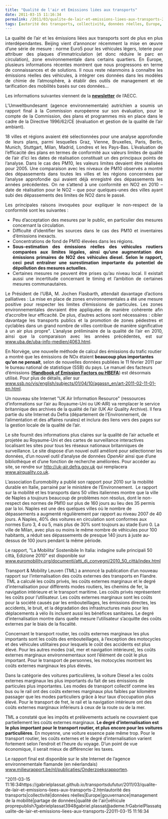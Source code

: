 ```yaml
---
title: "Qualité de l'air et Emissions liées aux transports"
date: 2011-03-15 11:16:34
permalink: /2011/03/qualite-de-lair-et-emissions-liees-aux-transports-2.html
tags: [autorité des transports, collectivité, données réelles, Europe, gouvernance, management de la mobilité, partage de données, qualité de l'air, véhicule propre]
---
```


<p style="text-align: justify">La qualité de l’air et les émissions liées aux transports sont de plus en plus interdépendantes. Beijing vient d’annoncer récemment la mise en œuvre d’une série de mesure : norme Euro5 pour les véhicules légers, loterie pour attribuer des plaques d’immatriculation (et donc réduire le parc en circulation), zone environnementale dans certains quartiers. En Europe, plusieurs informations récentes montrent que nous progressons en terme de connaissances et de solutions. Il nous reste néanmoins à connaître les émissions réelles des véhicules, à intégrer ces données dans les modèles de chimie de l’atmosphère, à établir des outils de management et de tarification des mobilités basés sur ces données…</p> <p style="text-align: justify">Les informations suivantes viennent de la <strong><a href="https://gabrielplassat.github.io/transportsdufutur/wp-content/uploads/sites/6/2011/03/AECCNewsletterJanvier-Fevrier2011.pdf">newsletter</a></strong> de l’AECC. </p>  <!--more-->   <p style="text-align: justify">L’Umweltbundesamt (agence environnementale) autrichien a soumis un rapport final à la Commission européenne sur son évaluation, pour le compte de la Commission, des plans et programmes mis en place dans le cadre de la Directive 1996/62/CE (évaluation et gestion de la qualité de l’air ambiant).</p> <p style="text-align: justify">18 villes et régions avaient été sélectionnées pour une analyse approfondie de leurs plans, parmi lesquelles Graz, Vienne, Bruxelles, Paris, Berlin, Munich, Stuttgart, Milan, Madrid, Londres et les Pays-Bas. L’évaluation de l’efficacité des plans en termes de conformité aux valeurs limites de qualité de l’air d’ici les dates de réalisation constituait un des principaux points de l’analyse. Dans le cas des PM10, les valeurs limites devaient être réalisées pour 2005. Une comparaison avec les niveaux de PM10 observés a montré des dépassements dans toutes les villes et les régions concernées par l’analyse approfondie qui avaient déjà enregistré des dépassements les années précédentes. On ne s’attend à une conformité en NO2 en 2010 – date de réalisation pour le NO2 – que pour quelques-unes des villes ayant subi des dépassements des limites de NO2 dans le passé.</p> <p style="text-align: justify">Les principales raisons invoquées pour expliquer le non-respect de la conformité sont les suivantes :</p> <ul style="text-align: justify"> <li>Peu d’acceptation des mesures par le public, en particulier des mesures concernant la circulation. </li> <li>Difficulté d’identifier les sources dans le cas des PM10 et inventaires d’émissions inexacts. </li> <li>Concentrations de fond de PM10 élevées dans les régions. </li> <li><strong>Sous-estimation des émissions réelles des véhicules routiers comparées aux limites légales, ainsi qu</strong><strong>’</strong><strong>une augmentation des émissions primaires de NO2 des véhicules diesel. Selon le rapport, ceci peut entraîner une surestimation importante du potentiel de dépollution des mesures actuelles. </strong></li> <li>Certaines mesures ne peuvent être prises qu’au niveau local. Il existait aussi une incertitude concernant le timing et l’ambition de certaines mesures communautaires. </li> </ul> <p style="text-align: justify">Le Président de l’UBA, M. Jochen Flasbarth, attendait davantage d’actions palliatives : La mise en place de zones environnementales a été une mesure positive pour respecter les limites d’émissions de particules. Les zones environnementales devraient être appliquées de manière cohérente afin d’accroître leur efficacité. De plus, d’autres actions sont nécessaires : cibler davantage les transports publics et la promotion de zones pédestres et cyclables dans un grand nombre de villes contribue de manière significative à un air plus propre". L’analyse préliminaire de la qualité de l’air en 2010, ainsi que la comparaison avec les années précédentes, est sur <a href=""http://www.uba.de/uba-info-medien/4063.html"">www.uba.de/uba-info-medien/4063.html</a>.</p> <p style=""text-align: justify"">En Norvège, une nouvelle méthode de calcul des émissions du trafic routier a montré que les émissions de NOx étaient <strong>beaucoup plus importantes qu</strong><strong>’</strong><strong>on ne pensait</strong>, selon de nouvelles données publiées le 11 février 2011 par le bureau national de statistique (SSB) du pays. Le manuel des facteurs d’émissions (<strong><a href=""http://www.hbefa.net/e/index.html"">Handbook of Emission Factors ou HBEFA</a></strong>) est désormais utilisé. Pour plus de détails, aller sur <a href=""http://www.ssb.no/vis/english/subjects/01/04/10/agassn_en/art-2011-02-11-01-en.html"">www.ssb.no/vis/english/subjects/01/04/10/agassn_en/art-2011-02-11-01-en.html</a>.</p> <p style=""text-align: justify"">Un nouveau site Internet "UK Air Information Resource" (ressources d’informations sur l’air au Royaume-Uni ou UK-AIR) va remplacer le service britannique des archives de la qualité de l’air (UK Air Quality Archive). Il fera partie du site Internet du Defra (département de l’Environnement, de l’alimentation et des affaires rurales) et inclura des liens vers des pages sur la gestion locale de la qualité de l’air.</p> <p style=""text-align: justify"">Le site fournit des informations plus claires sur la qualité de l’air actuelle et projetée au Royaume-Uni et des cartes de surveillance interactives localisant les sites pour tous les réseaux nationaux britanniques de surveillance. Le site dispose d’un nouvel outil amélioré pour sélectionner les données, d’un nouvel outil d’analyse de données <em>OpenAir</em> ainsi que d’une bibliothèque et d’une fonction de recherche améliorées. Pour accéder au site, se rendre sur <a href=""http://uk-air.defra.gov.uk/"">http://uk-air.defra.gov.uk</a> qui remplacera <a href=""http://www.airquality.co.uk"">www.airquality.co.uk</a>.</p> <p style=""text-align: justify"">L’association Euromobility a publié son rapport pour 2010 sur la mobilité durable en Italie, parrainé par le ministère de l’Environnement.  Le rapport sur la mobilité et les transports dans 50 villes italiennes montre que la ville de Naples a toujours beaucoup de problèmes non résolus, dont le non-respect des normes de PM10 sur plus de 160 jours au lieu des 35 permis par la loi. Naples est une des quelques villes où le nombre de dépassements a augmenté régulièrement par rapport au niveau 2007 de 40 jours. A Naples, 40% des voitures en circulation sont conformes aux normes Euro 3, 4 ou 5, mais plus de 30% sont toujours au stade Euro 0. La ville de Milan, avec plus ou moins le même nombre de véhicules pour 100 habitants, a réduit ses dépassements de presque 140 jours à juste au-dessus de 100 jours pendant la même période.</p> <p style=""text-align: justify"">Le rapport, "La Mobilita’ Sostenibile In Italia: indagine sulle principali 50 città, Edizione 2010" est disponible sur <a href=""http://www.euromobility.org/documenti/atti_di_convegni/2010_50_città/index.html"">www.euromobility.org/documenti/atti_di_convegni/2010_50_città/index.html</a></p> <p style=""text-align: justify"">Transport & Mobility Leuven (TML) a annoncé la publication d’un nouveau rapport sur l’internalisation des coûts externes des transports en Flandre.  TML a calculé les coûts privés, les coûts externes marginaux et le degré d’internalisation pour différents modes routiers, les chemins de fer, la navigation intérieure et le transport maritime. Les coûts privés représentent les coûts pour l’utilisateur. Les coûts externes marginaux sont les coûts pour la société causés par les embouteillages, les émissions directes, les accidents, le bruit, et la dégradation des infrastructures  mais pour les déplacements à vélo ils incluent aussi les bénéfices sanitaires. Le degré d’internalisation montre dans quelle mesure l’utilisateur s’acquitte des coûts externes par le biais de la fiscalité.</p> <p>Concernant le transport routier, les coûts externes marginaux les plus importants sont les coûts des embouteillages, à l’exception des motocycles et des véhicules utilitaires pour lesquels le coût des accidents est plus élevé. Pour les autres modes (rail, mer et navigation intérieure), les coûts externes marginaux environnementaux sont l’élément de coût le plus important. Pour le transport de personnes, les motocycles montrent les coûts externes marginaux les plus élevés.</p> <p style=""text-align: justify"">Dans la catégorie des voitures particulières, la voiture Diesel a les coûts externes marginaux les plus importants du fait de ses émissions de particules plus importantes. Les modes de transport collectif comme les bus ou le rail ont des coûts externes marginaux plus faibles par kilomètre passager que les modes particuliers grâce à leur taux d’occupation plus élevé. Pour le transport de fret, le rail et la navigation intérieure ont des coûts externes marginaux inférieurs à ceux de la route ou de la mer.</p> <p style=""text-align: justify"">TML a constaté que les impôts et prélèvements actuels ne couvraient que partiellement les coûts externes marginaux. <strong>Le degré d</strong><strong>’</strong><strong>internalisation est le plus important pour le transport routier, et plus encore pour les voitures particulières</strong>. En moyenne, une voiture essence paie même trop. Pour le transport routier, les coûts externes et le degré d’internalisation varient fortement selon l’endroit et l’heure du voyage. D’un point de vue économique, il serait mieux de différencier les taxes.</p> <p style=""text-align: justify"">Le rapport final est disponible sur le site Internet de l’agence environnementale flamande (en néerlandais) <a href=""http://www.milieurapport.be/nl/publicaties/Onderzoeksrapporten"">www.milieurapport.be/nl/publicaties/Onderzoeksrapporten</a>.</p>"2011-03-15 11:16:34https://gabrielplassat.github.io/transportsdufutur/2011/03/qualite-de-lair-et-emissions-liees-aux-transports-2.htmlautorité des transports|collectivité|données réelles|Europe|gouvernance|management de la mobilité|partage de données|qualité de l'air|véhicule proprepublish7gabrielplassat3948gabriel.plassat@ademe.frGabrielPlassatqualite-de-lair-et-emissions-liees-aux-transports-22011-03-15 11:16:34
